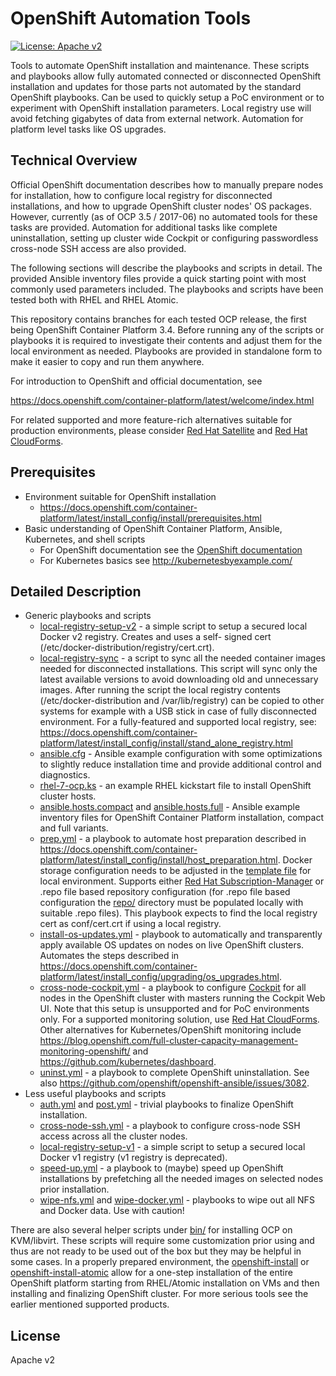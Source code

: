 # OpenShift Automation Tools

[![License: Apache v2](https://img.shields.io/badge/license-Apache%20v2-brightgreen.svg)](https://www.apache.org/licenses/LICENSE-2.0)

Tools to automate OpenShift installation and maintenance. These scripts 
and playbooks allow fully automated connected or disconnected OpenShift 
installation and updates for those parts not automated by the standard 
OpenShift playbooks. Can be used to quickly setup a PoC environment or 
to experiment with OpenShift installation parameters. Local registry use 
will avoid fetching gigabytes of data from external network. Automation 
for platform level tasks like OS upgrades.

## Technical Overview

Official OpenShift documentation describes how to manually prepare nodes 
for installation, how to configure local registry for disconnected 
installations, and how to upgrade OpenShift cluster nodes' OS packages. 
However, currently (as of OCP 3.5 / 2017-06) no automated tools for 
these tasks are provided. Automation for additional tasks like complete 
uninstallation, setting up cluster wide Cockpit or configuring 
passwordless cross-node SSH access are also provided.

The following sections will describe the playbooks and scripts in 
detail. The provided Ansible inventory files provide a quick starting 
point with most commonly used parameters included. The playbooks and 
scripts have been tested both with RHEL and RHEL Atomic.

This repository contains branches for each tested OCP release, the first 
being OpenShift Container Platform 3.4. Before running any of the 
scripts or playbooks it is required to investigate their contents and 
adjust them for the local environment as needed. Playbooks are provided 
in standalone form to make it easier to copy and run them anywhere.

For introduction to OpenShift and official documentation, see

https://docs.openshift.com/container-platform/latest/welcome/index.html

For related supported and more feature-rich alternatives suitable for 
production environments, please consider
[Red Hat Satellite](https://www.redhat.com/en/technologies/management/satellite)
and
[Red Hat CloudForms](https://www.redhat.com/en/technologies/management/cloudforms).

## Prerequisites

* Environment suitable for OpenShift installation
  * https://docs.openshift.com/container-platform/latest/install_config/install/prerequisites.html
* Basic understanding of OpenShift Container Platform, Ansible,
  Kubernetes, and shell scripts
  * For OpenShift documentation see the [OpenShift documentation](https://docs.openshift.com/container-platform/latest/welcome/index.html)
  * For Kubernetes basics see http://kubernetesbyexample.com/

## Detailed Description

* Generic playbooks and scripts
  * [local-registry-setup-v2](bin/local-registry-setup-v2) - a simple script
    to setup a secured local Docker v2 registry. Creates and uses a self-
    signed cert (/etc/docker-distribution/registry/cert.crt).
  * [local-registry-sync](bin/local-registry-sync) - a script to sync all
    the needed container images needed for disconnected installations.
    This script will sync only the latest available versions to avoid
    downloading old and unnecessary images. After running the script the
    local registry contents (/etc/docker-distribution and /var/lib/registry)
    can be copied to other systems for example with a USB stick in case of
    fully disconnected environment. For a fully-featured and supported
    local registry, see:
    https://docs.openshift.com/container-platform/latest/install_config/install/stand_alone_registry.html
  * [ansible.cfg](conf/ansible.cfg) - Ansible example configuration
    with some optimizations to slightly reduce installation time and
    provide additional control and diagnostics.
  * [rhel-7-ocp.ks](conf/rhel-7-ocp.ks) - an example RHEL kickstart file
    to install OpenShift cluster hosts.
  * [ansible.hosts.compact](conf/ansible.hosts.compact) and [ansible.hosts.full](conf/ansible.hosts.full) -
    Ansible example inventory files for OpenShift Container Platform
    installation, compact and full variants.
  * [prep.yml](conf/prep.yml) - a playbook to automate host preparation
    described in https://docs.openshift.com/container-platform/latest/install_config/install/host_preparation.html.
    Docker storage configuration needs to be adjusted in the [template
    file](conf/docker-storage-setup.j2) for local environment. Supports
    either [Red Hat Subscription-Manager](https://access.redhat.com/solutions/253273)
    or .repo file based repository configuration (for .repo file based
    configuration the [repo/](repo/) directory must be populated locally
    with suitable .repo files). This playbook expects to find the local
    registry cert as conf/cert.crt if using a local registry.
  * [install-os-updates.yml](conf/install-os-updates.yml) - playbook to
    automatically and transparently apply available OS updates on nodes
    on live OpenShift clusters. Automates the steps described in
    https://docs.openshift.com/container-platform/latest/install_config/upgrading/os_upgrades.html.
  * [cross-node-cockpit.yml](conf/cross-node-cockpit.yml) - a playbook
    to configure [Cockpit](http://cockpit-project.org/) for all nodes
    in the OpenShift cluster with masters running the Cockpit Web UI.
    Note that this setup is unsupported and for PoC environments only.
    For a supported monitoring solution, use 
    [Red Hat CloudForms](https://www.redhat.com/en/technologies/management/cloudforms).
    Other alternatives for Kubernetes/OpenShift monitoring include
    https://blog.openshift.com/full-cluster-capacity-management-monitoring-openshift/
    and
    https://github.com/kubernetes/dashboard.
  * [uninst.yml](conf/uninst.yml) - a playbook to complete OpenShift
    uninstallation. See also https://github.com/openshift/openshift-ansible/issues/3082.
* Less useful playbooks and scripts
  * [auth.yml](conf/auth.yml) and [post.yml](conf/post.yml) - trivial
    playbooks to finalize OpenShift installation.
  * [cross-node-ssh.yml](conf/cross-node-ssh.yml) - a playbook to
    configure cross-node SSH access across all the cluster nodes.
  * [local-registry-setup-v1](bin/local-registry-setup-v1) - a simple script
    to setup a secured local Docker v1 registry (v1 registry is deprecated).
  * [speed-up.yml](conf/speed-up.yml) - a playbook to (maybe) speed up
    OpenShift installations by prefetching all the needed images on
    selected nodes prior installation.
  * [wipe-nfs.yml](conf/wipe-nfs.yml) and [wipe-docker.yml](conf/wipe-docker.yml) -
    playbooks to wipe out all NFS and Docker data. Use with caution!

There are also several helper scripts under [bin/](bin/) for installing 
OCP on KVM/libvirt. These scripts will require some customization prior 
using and thus are not ready to be used out of the box but they may be 
helpful in some cases. In a properly prepared environment, the 
[openshift-install](bin/openshift-install) or 
[openshift-install-atomic](bin/openshift-install-atomic) allow for a 
one-step installation of the entire OpenShift platform starting from 
RHEL/Atomic installation on VMs and then installing and finalizing 
OpenShift cluster. For more serious tools see the earlier mentioned 
supported products.

## License

Apache v2
